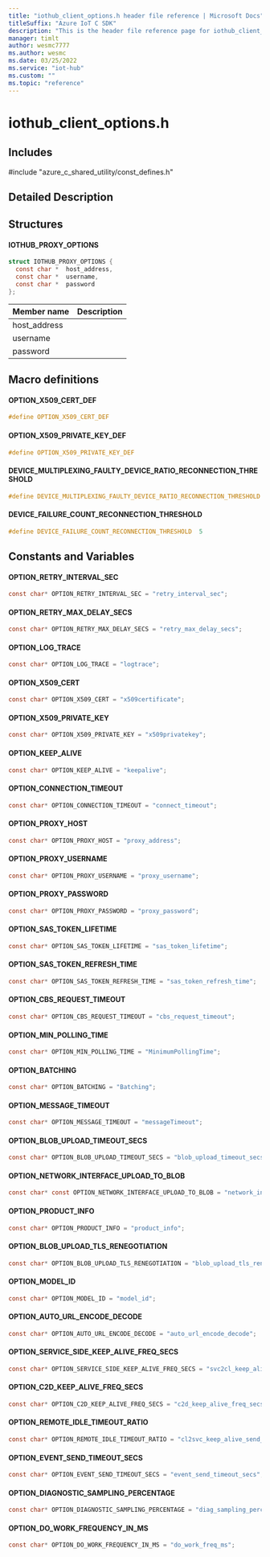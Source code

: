 ```yaml
---                             
title: "iothub_client_options.h header file reference | Microsoft Docs" 
titleSuffix: "Azure IoT C SDK"            
description: "This is the header file reference page for iothub_client_options.h in the Azure IoT C SDK. This SDK is used with Azure IoT Hub and Azure IoT Hub Device Provisioning Service"            
manager: timlt                 
author: wesmc7777              
ms.author: wesmc               
ms.date: 03/25/2022                    
ms.service: "iot-hub"             
ms.custom: ""                
ms.topic: "reference"        
---                            
```


# iothub_client_options.h 

## Includes

\#include "azure_c_shared_utility/const_defines.h"  

## Detailed Description

## Structures

#### IOTHUB_PROXY_OPTIONS

```C
struct IOTHUB_PROXY_OPTIONS {
  const char *  host_address,
  const char *  username,
  const char *  password
};
```
Member name                 | Description                                
----------------------------|----------------
 host_address            | 
 username            | 
 password            | 

## Macro definitions

#### OPTION_X509_CERT_DEF

```C
#define OPTION_X509_CERT_DEF
```

#### OPTION_X509_PRIVATE_KEY_DEF

```C
#define OPTION_X509_PRIVATE_KEY_DEF
```

#### DEVICE_MULTIPLEXING_FAULTY_DEVICE_RATIO_RECONNECTION_THRESHOLD

```C
#define DEVICE_MULTIPLEXING_FAULTY_DEVICE_RATIO_RECONNECTION_THRESHOLD  0 
```

#### DEVICE_FAILURE_COUNT_RECONNECTION_THRESHOLD

```C
#define DEVICE_FAILURE_COUNT_RECONNECTION_THRESHOLD  5 
```

## Constants and Variables

#### OPTION_RETRY_INTERVAL_SEC
```C
const char* OPTION_RETRY_INTERVAL_SEC = "retry_interval_sec";
```

#### OPTION_RETRY_MAX_DELAY_SECS
```C
const char* OPTION_RETRY_MAX_DELAY_SECS = "retry_max_delay_secs";
```

#### OPTION_LOG_TRACE
```C
const char* OPTION_LOG_TRACE = "logtrace";
```

#### OPTION_X509_CERT
```C
const char* OPTION_X509_CERT = "x509certificate";
```

#### OPTION_X509_PRIVATE_KEY
```C
const char* OPTION_X509_PRIVATE_KEY = "x509privatekey";
```

#### OPTION_KEEP_ALIVE
```C
const char* OPTION_KEEP_ALIVE = "keepalive";
```

#### OPTION_CONNECTION_TIMEOUT
```C
const char* OPTION_CONNECTION_TIMEOUT = "connect_timeout";
```

#### OPTION_PROXY_HOST
```C
const char* OPTION_PROXY_HOST = "proxy_address";
```

#### OPTION_PROXY_USERNAME
```C
const char* OPTION_PROXY_USERNAME = "proxy_username";
```

#### OPTION_PROXY_PASSWORD
```C
const char* OPTION_PROXY_PASSWORD = "proxy_password";
```

#### OPTION_SAS_TOKEN_LIFETIME
```C
const char* OPTION_SAS_TOKEN_LIFETIME = "sas_token_lifetime";
```

#### OPTION_SAS_TOKEN_REFRESH_TIME
```C
const char* OPTION_SAS_TOKEN_REFRESH_TIME = "sas_token_refresh_time";
```

#### OPTION_CBS_REQUEST_TIMEOUT
```C
const char* OPTION_CBS_REQUEST_TIMEOUT = "cbs_request_timeout";
```

#### OPTION_MIN_POLLING_TIME
```C
const char* OPTION_MIN_POLLING_TIME = "MinimumPollingTime";
```

#### OPTION_BATCHING
```C
const char* OPTION_BATCHING = "Batching";
```

#### OPTION_MESSAGE_TIMEOUT
```C
const char* OPTION_MESSAGE_TIMEOUT = "messageTimeout";
```

#### OPTION_BLOB_UPLOAD_TIMEOUT_SECS
```C
const char* OPTION_BLOB_UPLOAD_TIMEOUT_SECS = "blob_upload_timeout_secs";
```

#### OPTION_NETWORK_INTERFACE_UPLOAD_TO_BLOB
```C
const char* const OPTION_NETWORK_INTERFACE_UPLOAD_TO_BLOB = "network_interface_upload_to_blob";
```

#### OPTION_PRODUCT_INFO
```C
const char* OPTION_PRODUCT_INFO = "product_info";
```

#### OPTION_BLOB_UPLOAD_TLS_RENEGOTIATION
```C
const char* OPTION_BLOB_UPLOAD_TLS_RENEGOTIATION = "blob_upload_tls_renegotiation";
```

#### OPTION_MODEL_ID
```C
const char* OPTION_MODEL_ID = "model_id";
```

#### OPTION_AUTO_URL_ENCODE_DECODE
```C
const char* OPTION_AUTO_URL_ENCODE_DECODE = "auto_url_encode_decode";
```

#### OPTION_SERVICE_SIDE_KEEP_ALIVE_FREQ_SECS
```C
const char* OPTION_SERVICE_SIDE_KEEP_ALIVE_FREQ_SECS = "svc2cl_keep_alive_timeout_secs";
```

#### OPTION_C2D_KEEP_ALIVE_FREQ_SECS
```C
const char* OPTION_C2D_KEEP_ALIVE_FREQ_SECS = "c2d_keep_alive_freq_secs";
```

#### OPTION_REMOTE_IDLE_TIMEOUT_RATIO
```C
const char* OPTION_REMOTE_IDLE_TIMEOUT_RATIO = "cl2svc_keep_alive_send_ratio";
```

#### OPTION_EVENT_SEND_TIMEOUT_SECS
```C
const char* OPTION_EVENT_SEND_TIMEOUT_SECS = "event_send_timeout_secs";
```

#### OPTION_DIAGNOSTIC_SAMPLING_PERCENTAGE
```C
const char* OPTION_DIAGNOSTIC_SAMPLING_PERCENTAGE = "diag_sampling_percentage";
```

#### OPTION_DO_WORK_FREQUENCY_IN_MS
```C
const char* OPTION_DO_WORK_FREQUENCY_IN_MS = "do_work_freq_ms";
```

